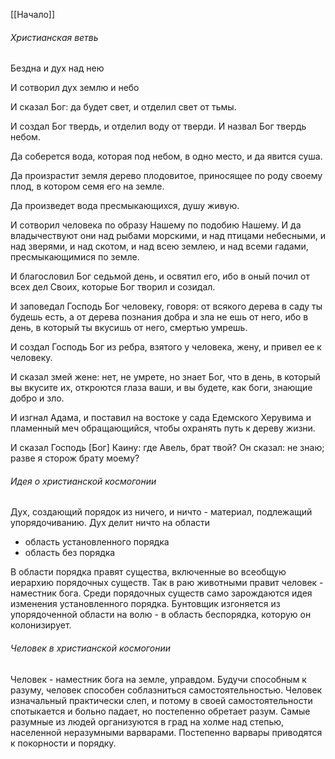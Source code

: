 [[Начало]]
###### Христианская ветвь
Бездна и дух над нею

И сотворил дух землю и небо

И сказал Бог: да будет свет, и отделил свет от тьмы.

И создал Бог твердь, и отделил воду от тверди. И назвал Бог твердь небом.

Да соберется вода, которая под небом, в одно место, и да явится суша.

Да произрастит земля дерево плодовитое, приносящее по роду своему плод, в котором семя его на земле.

Да произведет вода пресмыкающихся, душу живую.

И сотворил человека по образу Нашему по подобию Нашему. И да владычествуют они над рыбами морскими, и над птицами небесными, и над зверями, и над скотом, и над всею землею, и над всеми гадами, пресмыкающимися по земле.

И благословил Бог седьмой день, и освятил его, ибо в оный почил от всех дел Своих, которые Бог творил и созидал.

И заповедал Господь Бог человеку, говоря: от всякого дерева в саду ты будешь есть, а от дерева познания добра и зла не ешь от него, ибо в день, в который ты вкусишь от него, смертью умрешь.

И создал Господь Бог из ребра, взятого у человека, жену, и привел ее к человеку.

И сказал змей жене: нет, не умрете, но знает Бог, что в день, в который вы вкусите их, откроются глаза ваши, и вы будете, как боги, знающие добро и зло.

И изгнал Адама, и поставил на востоке у сада Едемского Херувима и пламенный меч обращающийся, чтобы охранять путь к дереву жизни.

И сказал Господь [Бог] Каину: где Авель, брат твой? Он сказал: не знаю; разве я сторож брату моему?

###### Идея о христианской космогонии
Дух, создающий порядок из ничего, и ничто - материал, подлежащий упорядочиванию. Дух делит ничто на области
- область установленного порядка
- область без порядка

В области порядка правят существа, включенные во всеобщую иерархию порядочных существ. Так в раю животными правит человек - наместник бога. Среди порядочных существ само зарождаются идея изменения установленного порядка. Бунтовщик изгоняется из упорядоченной области на волю - в область беспорядка, которую он колонизирует.  

###### Человек в христианской космогонии
Человек - наместник бога на земле, управдом. Будучи способным к разуму, человек способен соблазниться самостоятельностью. Человек изначальный практически слеп, и потому в своей самостоятельности спотыкается и больно падает, но постепенно обретает разум. Самые разумные из людей организуются в град на холме над степью, населенной неразумными варварами. Постепенно варвары приводятся к покорности и порядку.